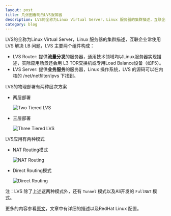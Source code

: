 ```yaml
---
layout: post
title: 几张图看明白LVS服务器
description: LVS的全称为Linux Virtual Server，Linux 服务器的集群描述，互联企业常使用 LVS 解决 LB 问题，本文用几张图说明 LVS 的常见应用。
category: blog
---
```


LVS的全称为Linux Virtual Server，Linux 服务器的集群描述，互联企业常使用 LVS 解决 LB 问题，LVS 主要两个组件构成：

*   LVS Router: 提供**流量分发**的服务器，通用技术领域均以Linux服务器实现描述，实际应用场景还会用 L3 TOR交换机或专用Load Balance设备（如F5）。
*   LVS Server: 提供**业务服务**的服务器，Linux 操作系统，LVS 的源码可以在内核的 /net/netfilter/ipvs 下找到。

LVS的物理部署有两种层次方案

*   两层部署
    
    ![Two Tiered LVS][1]

*   三层部署
    
    ![Three Tiered LVS][2]

LVS应用有两种模式

*   NAT Routing模式
    
    ![NAT Routing][3]

*   Direct Routing模式
    
    ![Direct Routing][4]

注：LVS 除了上述这两种模式外，还有 ``Tunnel`` 模式以及Ali开发的 ``FullNAT`` 模式。

更多的内容参看[原文][5]，文章中有详细的描述以及RedHat Linux 配置。

 [1]: http://www.centos.org/docs/5/html/Virtual_Server_Administration/images/lvs-two-tier.png
 [2]: http://www.centos.org/docs/5/html/Virtual_Server_Administration/images/lvs-three-tier.png
 [3]: http://www.centos.org/docs/5/html/Virtual_Server_Administration/images/lvs-nat-routing.png
 [4]: http://www.centos.org/docs/5/html/Virtual_Server_Administration/images/lvs-direct-routing.png
 [5]: http://www.centos.org/docs/5/html/Virtual_Server_Administration/index.html


